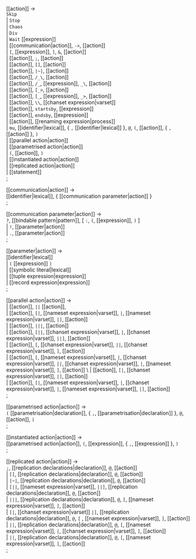 [[action]] → <br />
  `Skip` <br/>
| `Stop` <br/>
| `Chaos` <br/>
| `Div` <br/>
| `Wait` [[expression]] <br/>
| [[communication|action]], `->`, [[action]]   <br/>
| `[`, [[expression]], `]`, `&`, [[action]]   <br/>
| [[action]], `;`, [[action]]   <br/>
| [[action]], `[]`, [[action]]   <br/>
| [[action]], `|~|`, [[action]]   <br/>
| [[action]], `/_\`, [[action]]   <br/>
| [[action]], `/_`, [[expression]], `_\`, [[action]]   <br/>
| [[action]], `[_>`, [[action]]   <br/>
| [[action]], `[_`, [[expression]], `_>`, [[action]]   <br/>
| [[action]], `\\`, [[chanset expression|varset]]   <br/>
| [[action]], `startsby`, [[expression]]  <br/>
| [[action]], `endsby`, [[expression]]  <br/>
| [[action]], [[renaming expression|process]]   <br/>
| `mu`, [[identifier|lexical]], { `,` [[identifier|lexical]] }, `@`, `(`, [[action]], { `,` [[action]] }, `)`  <br/>
| [[parallel action|action]]  <br/>
| [[parametrised action|action]]  <br/>
| `(`, [[action]], `)`  <br/>
| [[instantiated action|action]]  <br/>
| [[replicated action|action]]  <br/>
| [[statement]]  <br/>
;

[[communication|action]] → <br />
  [[identifier|lexical]], { [[communication parameter|action]] } <br />
;

[[communication parameter|action]] → <br />
  `?`, [[bindable pattern|pattern]], [ `:`, `(`, [[expression]], `)` ] <br />
| `!`, [[parameter|action]] <br />
| `.`, [[parameter|action]] <br />
;

[[parameter|action]] → <br />
  [[identifier|lexical]] <br />
| `(` [[expression]] `)` <br />
| [[symbolic literal|lexical]] <br />
| [[tuple expression|expression]] <br />
| [[record expression|expression]] <br />
;

[[parallel action|action]] → <br />
| [[action]], `||` [[action]], <br />
| [[action]], `[|`, [[nameset expression|varset]], `|`, [[nameset expression|varset]], `|]`, [[action]] <br />
| [[action]], `|||`, [[action]] <br />
| [[action]], `[||`, [[chanset expression|varset]], `|`,  [[chanset expression|varset]], `||]`, [[action]] <br />
| [[action]], `[`, [[chanset expression|varset]], `||`, [[chanset expression|varset]], `]`, [[action]] <br />
| [[action]], `[`, [[nameset expression|varset]], `|`, [[chanset expression|varset]], `||`, [[chanset expression|varset]], `|`, [[nameset expression|varset]], `]`, [[action]] \\
| [[action]], `[|`, [[chanset expression|varset]], `|]`, [[action]] <br />
| [[action]], `[|`, [[nameset expression|varset]], `|`, [[chanset expression|varset]], `|`, [[nameset expression|varset]], `|]`, [[action]] <br />
;

[[parametrised action|action]] → <br />
  `(` [[parametrisation|declaration]], { `,`, [[parametrisation|declaration]] }, `@`, [[action]], `)` <br />
;

[[instantiated action|action]] → <br />
  [[parametrised action|action]], `(`, [[expression]], { `,`, [[expression]] }, `)` <br />
;

[[replicated action|action]] → <br />
  `;`, [[replication declarations|declaration]], `@`, [[action]] <br />
| `[]`, [[replication declarations|declaration]], `@`, [[action]] <br />
| `|~|`, [[replication declarations|declaration]], `@`, [[action]] <br />
| `[||`, [[nameset expression|varset]], `||]`, [[replication declarations|declaration]], `@`, [[action]] <br />
| `|||`, [[replication declarations|declaration]], `@`, `[`, [[nameset expression|varset]], `]`, [[action]] <br />
| `[|`, [[chanset expression|varset]] `|]`, [[replication declarations|declaration]], `@`, `[` , [[nameset expression|varset]], `]`, [[action]] <br />
| `||`, [[replication declarations|declaration]], `@`, `[`, [[nameset expression|varset]], `|`, [[chanset expression|varset]], `]`, [[action]] <br />
| `||`, [[replication declarations|declaration]], `@`, `[`, [[nameset expression|varset]], `]`, [[action]] <br />
;